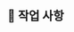 <!-- 
    Issue 제목은 다음과 같은 형식으로 작성합니다.

    [domain] title
    ex) [Member] 회원 가입 기능 구현
-->


## 📑 작업 사항 
<!-- 진행할 작업 목록을 작성해주세요. -->